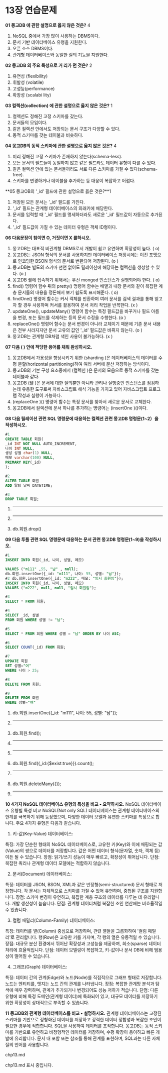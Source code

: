 
# 13장 연습문제

**01 몽고DB 에 관한 설명으로 옳지 않은 것은?** 4

1. NoSQL 중에서 가장 많이 사용하는 DBMS이다.
2. 문서 기반 데이터베이스 유형을 지원한다.
3. 오픈 소스 DBMS이다.
4. 관계형 데이터베이스와 동일한 질의 기능을 지원한다.

**02 몽고DB 의 주요 특성으로 거 리가 먼 것은?** 2

1. 유연성 (flexibility)
2. 휘발성 (volatile)
3. 고성능(performance)
4. 확장성 (scalabi lity)

**03 컬렉션(collection) 에 관한 설명으로 옳지 않은 것은?** 1

1. 컬렉션도 정해진 고정 스키마를 갖는다.
2. 문서들의 모임이다.
3. 같은 컬렉션 안에서도 저장되는 문서 구조가 다양할 수 있다.
4. 동적 스키마를 갖는 테이불과 비슷하다.

**04 몽고DB의 동적 스키마에 관한 설명으로 옳지 않은 것은?** 4

1. 미리 정해진 고정 스키마가 존재하지 않는다(schema-less).
2. 모든 문서의 필드들이 동일하지 않고 같은 필드라도 데이터 유형이 다를 수 있다.
3. 같은 컬렉션 안에 있는 문서들끼리도 서로 다른 스키마를 가질 수 있다(schema-free).
4. 스키마를 변경하거나 데이블을 추가하는 등 대웅이 복잡하고 어렵다.

**05 몽고OB의 '_id' 필드에 관한 설명으로 옳은 것은?**1

1. 저장된 모든 문서는 '_id' 필드를 가진다.
2. '_id' 필드는 관계형 데이터베이스의 외래키에 해당한다.
3. 문서를 입력할 때 '_id' 필드를 명세하더라도 새로운 '_id' 필드값이 자동으로 추가된다.
4. '_id' 필드값이 가질 수 있는 데이터 유형은 객체 ID형이다.

**06 다음문장이 참이면 O, 거짓이면 X 를하시오.**

1. 몽고DB는 대표적 비관계형 DBMS로서 개발이 쉽고 유연하며 확장성이 높다. ( o)
2. 몽고DB는 JSON 형식의 문서를 사용하지만 데이터베이스 저장시에는 이진 포맷으로 인코딩한 BSON 형식의 문서로 변환되어 저장된다. (o )
3. 몽고DB는 별도의 스키마 선언 없이도 릴레이션에 해당하는 컬렉션을 생성할 수 있다. (o )
4. 몽고DB 쉘에 집속하기 위해서는 우선 mongod 인스턴스가 실행되어야 한다. ( o)
5. find() 명령어 함수 뒤의 pretty() 명령어 함수는 배열과 내장 문서와 같이 복잡한 계층 문서들의 내용을 정돈해서 보기 쉽도록 표시해준다. ( o)
6. findOne() 명령어 함수는 커서 객체를 반환하며 여러 문서를 검색 결과를 통해 얻고자 할 경우 사용하며 커서를 활용하여 문서 처리 작업을 반복한다. (x )
7. updateOne(), updateMany() 명령어 함수는 특정 필드값을 바꾸거나 필드 아름을 변경, 또는 필드를 삭제하는 등의 문서 수정을 수행한다. (o )
8. replaceOne() 명령어 함수는 문서 변경이 아니라 교체이기 때문에 기존 문서 내용은 전부 사라지지만 문서 고유의 값인 '_id' 필드값은 바뀌지 않는다. (o )
9. 몽고DB는 관계형 DB처럼 색인 사용이 불가능하다. (x )

**07 다음 ( ) 안에 적당한 용어를 채워 완성하시오.**

1. 몽고DB에서 가용성을 향상시키기 위한 (sharding )은 데이터베이스의 데이터를 수평 분할(horizontal partitioning)하여 여러 서버에 분산 저장하는 방식이다.
2. 몽고DB의 기본 구성 요소중에서 (컬렉션 )은 문서의 모음으로 동적 스키마를 갖는 데이블과 같다.
3. 몽고DB (쉘 )은 문서에 대한 질의뿐만 아니라 관리나 실행중인 인스턴스를 점검하는데 유용한 도구로써 자바스크립트 해석 기능을 가지고 있어 자바스크립트 프로그램 작성과 실행이 가능하다.
4. (replaceOne )() 명령어 함수는 특정 문서를 찾아서 새로운 문서로 교체한다.
5. 몽고DB에서 컬렉션에 문서 하나를 추가하는 명령어는 (insertOne )()이다.

**08 다음 릴레이션 관련 SQL 명령문에 대응하는 컬렉션 관련 몽고DB 명령문(1~2）을 작성하시오.**

```sql
#1
CREATE TABLE 회원(
_id INT NOT NULL AUTO_INCREMENT,
나이 INT NULL,
생성 성별 char(1) NULL,
메모 varchar(100) NULL,
PRIMARY KEY(_id)
);

#2
ALTER TABLE 회원
ADD 탈퇴 날짜 DATETIME;

#3
DROP TABLE 회원;
```

1. ___
2. ___
3. db.회원.drop()

**09 다음 투플 관련 SQL 명령문에 대응하는 문서 관련 몽고DB 명령문(1~9)을 작성하시오.**

```sql
#1
INSERT INTO 회원(_id, 나이, 성별, 메모)

VALUES ("m111" ,55, "남" , null);
db.회원.insertOne({_id: "m111", 나이: 55, 성별: "남"});
#2 db.회원.insertOne({_id: "m222", 메모: "임시 회원임"});
INSERT INTO 회원(_id, 나이, 성별, 메모)
VALUES ("m222", null, null, "임시 회원임");

#3
SELECT * FROM 회원;

#4
SELECT _id, 성별
FROM 회원 WHERE 성별 != "남";

#5
SELECT * FROM 회원 WHERE 성별 = "남" ORDER BY 나이 ASC;

#6
SELECT COUNT(_id) FROM 회원;

#7
UPDATE 회원
SET 성별="여"
WHERE 나이 > 25;

#8
DELETE FROM 회원;

#9
DELETE FROM 회원
WHERE 성별="여"
```

1. db.회원.insertOne({_id: "m111", 나이: 55, 성별: "남"});
2. ___
3. db.회원.find();
4. ___
5. ___
6. db.회원.find({_id:{$exist:true}}).count();
7. ___
8. db.회원.deleteMany({});
9. ___

**10 4가지 NoSQL 데이터베이스 유형의 특성을 비교 • 요약하시오.**
NoSQL 데이터베이스 유형별 특성 비교
NoSQL(Not only SQL) 데이터베이스는 관계형 데이터베이스의 한계를 극복하기 위해 등장했으며, 다양한 데이터 모델과 유연한 스키마를 특징으로 합니다. 주요 4가지 유형은 다음과 같습니다.

1. 키-값(Key-Value) 데이터베이스:

특징: 가장 단순한 형태의 NoSQL 데이터베이스로, 고유한 키(Key)와 이에 매핑되는 값(Value)의 쌍으로 데이터를 저장합니다. 값은 어떤 데이터 형식(문자열, 숫자, 객체 등)이든 될 수 있습니다.
장점: 읽기/쓰기 성능이 매우 빠르고, 확장성이 뛰어납니다.
단점: 복잡한 쿼리나 관계형 데이터 모델에는 적합하지 않습니다.

2. 문서(Document) 데이터베이스:

특징: 데이터를 JSON, BSON, XML과 같은 반정형(semi-structured) 문서 형태로 저장합니다. 각 문서는 자체적으로 스키마를 가질 수 있어 유연하며, 중첩된 구조를 지원합니다.
장점: 스키마 변경이 유연하고, 복잡한 계층 구조의 데이터를 다루는 데 유리합니다. 개발 생산성이 높습니다.
단점: 관계형 데이터처럼 복잡한 조인 연산에는 비효율적일 수 있습니다.

3. 컬럼 패밀리(Column-Family) 데이터베이스:

특징: 데이터를 열(Column) 중심으로 저장하며, 관련 열들을 그룹화하여 '컬럼 패밀리'로 관리합니다. 행(Row)은 고유한 키를 가지며, 각 행의 열은 유동적일 수 있습니다.
장점: 대규모 분산 환경에서 뛰어난 확장성과 고성능을 제공하며, 희소(sparse) 데이터 처리에 효율적입니다.
단점: 데이터 모델링이 복잡하고, 키-값이나 문서 DB에 비해 범용성이 떨어질 수 있습니다.

4. 그래프(Graph) 데이터베이스:

특징: 데이터 간의 관계(Edge)와 노드(Node)를 직접적으로 그래프 형태로 저장합니다. 노드는 엔티티를, 엣지는 노드 간의 관계를 나타냅니다.
장점: 복잡한 관계망 분석과 탐색에 매우 강력하며, 관계가 추가되거나 변경되어도 성능 저하가 적습니다.
단점: 다른 유형에 비해 특정 도메인(관계형 데이터)에 특화되어 있고, 대규모 데이터를 저장하기 위한 확장성이 상대적으로 부족할 수 있습니다.


**11 몽고DB와 관계형 데이터베이스를 비교 • 설명하시오.**
관계형 데이터베이스는 고정된 스키마를 기반으로 정형화된 데이터를 저장하고 강력한 데이터 정합성과 복잡한 조인이 필요한 경우에 적합합니다. SQL을 사용하여 데이터를 조작합니다.
몽고DB는 동적 스키마를 기반으로 유연하고 비정형적인 데이터를 저장하며, 수평 확장이 용이하고 빠른 개발에 유리합니다. 문서 내 포함 또는 참조를 통해 관계를 표현하며, SQL과는 다른 자체 질의 언어를 사용합니다.









chp13.md

chp13.md 표시 중입니다.
